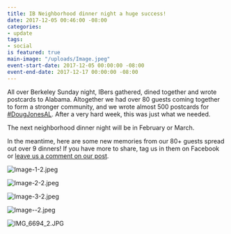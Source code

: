 ```yaml
---
title: IB Neighborhood dinner night a huge success!
date: 2017-12-05 00:46:00 -08:00
categories:
- update
tags:
- social
is featured: true
main-image: "/uploads/Image.jpeg"
event-start-date: 2017-12-05 00:00:00 -08:00
event-end-date: 2017-12-17 00:00:00 -08:00
---
```


All over Berkeley Sunday night, IBers gathered, dined together and wrote postcards to Alabama. Altogether we had over 80 guests coming together to form a stronger community, and we wrote almost 500 postcards for [#DougJonesAL](https://dougjonesforsenate.com/). After a very hard week, this was just what we needed.

The next neighborhood dinner night will be in February or March.

In the meantime, here are some new memories from our 80+ guests spread out over 9 dinners! If you have more to share, tag us in them on Facebook or [leave us a comment on our post](https://www.facebook.com/BerkeleyIndivisible/posts/1632160056827573).

![Image-1-2.jpeg](/uploads/Image-1-2.jpeg)

![Image-2-2.jpeg](/uploads/Image-2-2.jpeg)

![Image-3-2.jpeg](/uploads/Image-3-2.jpeg)

![Image--2.jpeg](/uploads/Image--2.jpeg)

![IMG_6694_2.JPG](/uploads/IMG_6694_2.JPG)